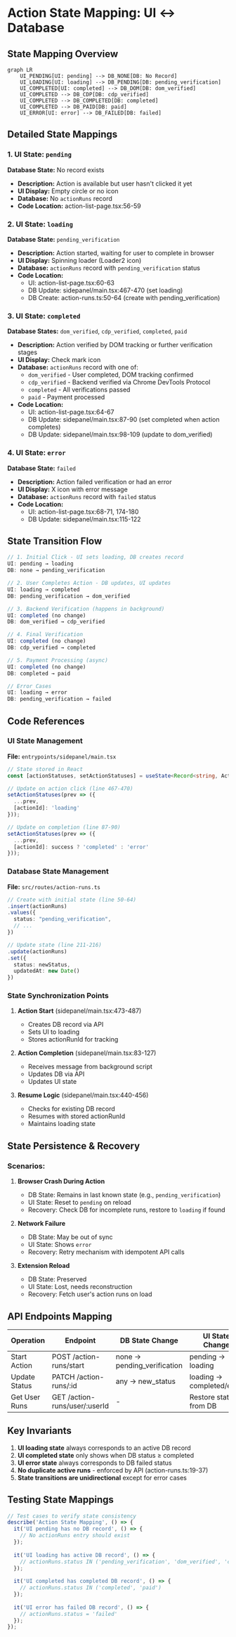 # Action State Mapping: UI ↔ Database

## State Mapping Overview

```mermaid
graph LR
    UI_PENDING[UI: pending] --> DB_NONE[DB: No Record]
    UI_LOADING[UI: loading] --> DB_PENDING[DB: pending_verification]
    UI_COMPLETED[UI: completed] --> DB_DOM[DB: dom_verified]
    UI_COMPLETED --> DB_CDP[DB: cdp_verified]
    UI_COMPLETED --> DB_COMPLETED[DB: completed]
    UI_COMPLETED --> DB_PAID[DB: paid]
    UI_ERROR[UI: error] --> DB_FAILED[DB: failed]
```

## Detailed State Mappings

### 1. UI State: `pending`
**Database State:** No record exists
- **Description:** Action is available but user hasn't clicked it yet
- **UI Display:** Empty circle or no icon
- **Database:** No `actionRuns` record
- **Code Location:** action-list-page.tsx:56-59

### 2. UI State: `loading` 
**Database State:** `pending_verification`
- **Description:** Action started, waiting for user to complete in browser
- **UI Display:** Spinning loader (Loader2 icon)
- **Database:** `actionRuns` record with `pending_verification` status
- **Code Location:** 
  - UI: action-list-page.tsx:60-63
  - DB Update: sidepanel/main.tsx:467-470 (set loading)
  - DB Create: action-runs.ts:50-64 (create with pending_verification)

### 3. UI State: `completed`
**Database States:** `dom_verified`, `cdp_verified`, `completed`, `paid`
- **Description:** Action verified by DOM tracking or further verification stages
- **UI Display:** Check mark icon
- **Database:** `actionRuns` record with one of:
  - `dom_verified` - User completed, DOM tracking confirmed
  - `cdp_verified` - Backend verified via Chrome DevTools Protocol
  - `completed` - All verifications passed
  - `paid` - Payment processed
- **Code Location:**
  - UI: action-list-page.tsx:64-67
  - DB Update: sidepanel/main.tsx:87-90 (set completed when action completes)
  - DB Update: sidepanel/main.tsx:98-109 (update to dom_verified)

### 4. UI State: `error`
**Database State:** `failed`
- **Description:** Action failed verification or had an error
- **UI Display:** X icon with error message
- **Database:** `actionRuns` record with `failed` status
- **Code Location:**
  - UI: action-list-page.tsx:68-71, 174-180
  - DB Update: sidepanel/main.tsx:115-122

## State Transition Flow

```typescript
// 1. Initial Click - UI sets loading, DB creates record
UI: pending → loading
DB: none → pending_verification

// 2. User Completes Action - DB updates, UI updates
UI: loading → completed
DB: pending_verification → dom_verified

// 3. Backend Verification (happens in background)
UI: completed (no change)
DB: dom_verified → cdp_verified

// 4. Final Verification
UI: completed (no change)
DB: cdp_verified → completed

// 5. Payment Processing (async)
UI: completed (no change)
DB: completed → paid

// Error Cases
UI: loading → error
DB: pending_verification → failed
```

## Code References

### UI State Management
**File:** `entrypoints/sidepanel/main.tsx`
```typescript
// State stored in React
const [actionStatuses, setActionStatuses] = useState<Record<string, ActionStatus>>({});

// Update on action click (line 467-470)
setActionStatuses(prev => ({
  ...prev,
  [actionId]: 'loading'
}));

// Update on completion (line 87-90)
setActionStatuses(prev => ({
  ...prev,
  [actionId]: success ? 'completed' : 'error'
}));
```

### Database State Management
**File:** `src/routes/action-runs.ts`
```typescript
// Create with initial state (line 50-64)
.insert(actionRuns)
.values({
  status: "pending_verification",
  // ...
})

// Update state (line 211-216)
.update(actionRuns)
.set({
  status: newStatus,
  updatedAt: new Date()
})
```

### State Synchronization Points

1. **Action Start** (sidepanel/main.tsx:473-487)
   - Creates DB record via API
   - Sets UI to loading
   - Stores actionRunId for tracking

2. **Action Completion** (sidepanel/main.tsx:83-127)
   - Receives message from background script
   - Updates DB via API
   - Updates UI state

3. **Resume Logic** (sidepanel/main.tsx:440-456)
   - Checks for existing DB record
   - Resumes with stored actionRunId
   - Maintains loading state

## State Persistence & Recovery

### Scenarios:

1. **Browser Crash During Action**
   - DB State: Remains in last known state (e.g., `pending_verification`)
   - UI State: Reset to `pending` on reload
   - Recovery: Check DB for incomplete runs, restore to `loading` if found

2. **Network Failure**
   - DB State: May be out of sync
   - UI State: Shows `error`
   - Recovery: Retry mechanism with idempotent API calls

3. **Extension Reload**
   - DB State: Preserved
   - UI State: Lost, needs reconstruction
   - Recovery: Fetch user's action runs on load

## API Endpoints Mapping

| Operation | Endpoint | DB State Change | UI State Change |
|-----------|----------|-----------------|-----------------|
| Start Action | POST /action-runs/start | none → pending_verification | pending → loading |
| Update Status | PATCH /action-runs/:id | any → new_status | loading → completed/error |
| Get User Runs | GET /action-runs/user/:userId | - | Restore states from DB |

## Key Invariants

1. **UI loading state** always corresponds to an active DB record
2. **UI completed state** only shows when DB status ≥ completed
3. **UI error state** always corresponds to DB failed status
4. **No duplicate active runs** - enforced by API (action-runs.ts:19-37)
5. **State transitions are unidirectional** except for error cases

## Testing State Mappings

```typescript
// Test cases to verify state consistency
describe('Action State Mapping', () => {
  it('UI pending has no DB record', () => {
    // No actionRuns entry should exist
  });
  
  it('UI loading has active DB record', () => {
    // actionRuns.status IN ('pending_verification', 'dom_verified', 'cdp_verified')
  });
  
  it('UI completed has completed DB record', () => {
    // actionRuns.status IN ('completed', 'paid')
  });
  
  it('UI error has failed DB record', () => {
    // actionRuns.status = 'failed'
  });
});
```